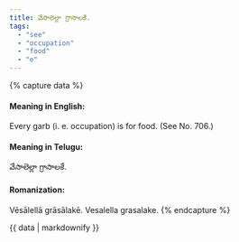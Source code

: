 ```yaml
---
title: వేసాలెల్లా గ్రాసాలకే.
tags:
  - "see"
  - "occupation"
  - "food"
  - "e"
---
```


{% capture data %}
#### Meaning in English:
Every garb (i. e. occupation) is for food.
(See No. 706.)

#### Meaning in Telugu:
వేసాలెల్లా గ్రాసాలకే.

#### Romanization:
Vēsālellā grāsālakē.
Vesalella grasalake.
{% endcapture %}

{{ data | markdownify }}


